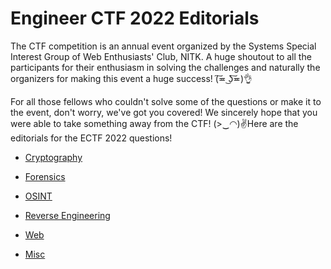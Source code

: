 # Engineer CTF 2022 Editorials

The CTF competition is an annual event organized by the Systems Special Interest Group of Web Enthusiasts' Club, NITK. A huge shoutout to all the participants for their enthusiasm in solving the challenges and naturally the organizers for making this event a huge success! (͠≖ ͜ʖ͠≖)👌

For all those fellows who couldn't solve some of the questions or make it to the event, don't worry, we've got you covered! We sincerely hope that you were able to take something away from the CTF! (>‿◠)✌Here are the editorials for the ECTF 2022 questions!

- [Cryptography](./Crypto/)

- [Forensics](./Forensics/)

- [OSINT](./OSINT/)

- [Reverse Engineering](./RE-pwn/)

- [Web](./Web/)

- [Misc](./misc/)

